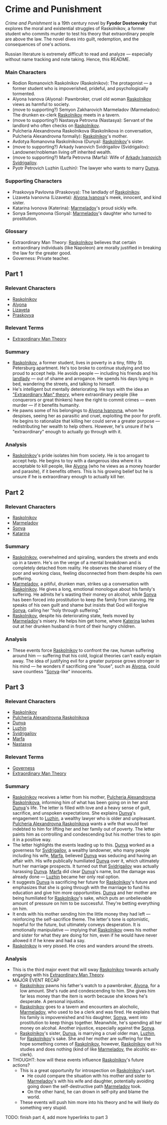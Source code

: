 # Crime and Punishment

<i>Crime and Punishment</i> is a 19th century novel by <b>Fyodor Dostoevsky</b> that explores the moral and existential struggles of Raskolnikov, a former student who commits murder to test his theory that extraordinary people are above the law. The novel dives into guilt, redemption, and the consequences of one's actions.

Russian literature is extremely difficult to read and analyze — especially without name tracking and note taking. Hence, this README.

### Main Characters
- <a id="char-raskolnikov"></a>Rodion Romanovich Raskolnikov (Raskolnikov): The protagonist — a former student who is impoverished, prideful, and psychologically tormented.
- <a id="char-alyona-ivanova"></a>Alyona Ivanova (Alyona): Pawnbroker, cruel old woman [Raskolnikov](#char-raskolnikov) views as harmful to society.
- <a id="char-marmeladov"></a>(move to supporting?) Semyon Zakharovich Marmeladov (Marmeladov): The drunken ex-clerk [Raskolnikov](#char-raskolnikov) meets in a tavern.
- <a id="char-nastasya"></a>(move to supporting?) Nastasya Petrovna (Nastasya): Servant of the landlord who often checks on [Raskolnikov](#char-raskolnikov).
- <a id="char-pulcheria-alexandrovna-raskolnikova"></a>Pulcheria Alexandrovna Raskolnikova (Raskolnikova in conversation, Pulcheria Alexandrovna formally): [Raskolnikov](#char-raskolnikov)'s mother.
- <a id="char-dunya"></a>Avdotya Romanovna Raskolnikova (Dunya): [Raskolnikov](#char-raskolnikov)'s sister.
- <a id="char-arkady-ivanovich-svidrigailov"></a>(move to supporting?) Arkady Ivanovich Svidrigailov (Svidrigailov): Landowner/nobleman living off inherited wealth.
- <a id="char-marfa-petrovna"></a>(move to supporting?) Marfa Petrovna (Marfa): Wife of [Arkady Ivanovich Svidrigailov](#char-arkady-ivanovich-svidrigailov).
- <a id="char-pyotr-petrovich-luzhin"></a>Pyotr Petrovich Luzhin (Luzhin): The lawyer who wants to marry [Dunya](#char-dunya).

### Supporting Characters
- <a id="char-praskovya-pavlovna"></a>Praskovya Pavlovna (Praskovya): The landlady of [Raskolnikov](#char-raskolnikov).
- <a id="char-lizaveta-ivanovna"></a>Lizaveta Ivanovna (Lizaveta): [Alyona Ivanova](#char-alyona-ivanova)'s meek, innocent, and kind sister.
- <a id="char-katarina-ivonova"></a>Katarina Ivonova (Katerina): [Marmeladov](#char-marmeladov)'s proud sickly wife.
- <a id="char-sonya-semyonovna"></a>Sonya Semyonovna (Sonya): [Marmeladov](#char-marmeladov)'s daughter who turned to prostitution.

### Glossary
- <a id="gloss-extraordinary-man-theory"></a>Extraordinary Man Theory: [Raskolnikov](#char-raskolnikov) believes that certain extraordinary individuals (like Napoleon) are morally justified in breaking the law for the greater good.
- <a id="gloss-governess"></a>Governess: Private teacher.

## Part 1

### Relevant Characters
- [Raskolnikov](#char-raskolnikov)
- [Alyona](#char-alyona-ivanova)
- [Lizaveta](#char-lizaveta-ivanovna)
- [Praskovya](#char-praskovya-pavlovna)

### Relevant Terms
- [Extraordinary Man Theory](#gloss-extraordinary-man-theory)

### Summary
- [Raskolnikov](#char-raskolnikov), a former student, lives in poverty in a tiny, filthy St. Petersburg apartment. He's too broke to continue studying and too proud to accept help. He avoids people — including his friends and his [landlady](#char-praskovya-pavlovna) — out of shame and arrogance. He spends his days lying in bed, wandering the streets, and talking to himself.
- He's intelligent but mentally deteriorating. He toys with the idea an ["Extraordinary Man" theory](#gloss-extraordinary-man-theory), where extraordinary people (like conquerors or great thinkers) have the right to commit crimes — even murder — if it benefits humanity.
- He pawns some of his belongings to [Alyona Ivanovna](#char-alyona-ivanova), whom he despises, seeing her as parasitic and cruel, exploiting the poor for profit. He begins to rationalize that killing her could serve a greater purpose — redistributing her wealth to help others. However, he's unsure if he's "extraordinary" enough to actually go through with it.

### Analysis
- [Raskolnikov](#char-raskolnikov)'s pride isolates him from society. He is too arrogant to accept help. He begins to toy with a dangerous idea where it is acceptable to kill people, like [Alyona](#char-alyona-ivanova) (who he views as a money hoarder and parasite), if it benefits others. This is his growing belief but he is unsure if he is extraordinary enough to actually kill her.


## Part 2
  
### Relevant Characters
- [Raskolnikov](#char-raskolnikov)
- [Marmeladov](#char-marmeladov)
- [Sonya](#char-sonya-semyonovna)
- [Katarina](#char-katarina-ivonova)

### Summary
- [Raskolnikov](#char-raskolnikov), overwhelmed and spiraling, wanders the streets and ends up in a tavern. He's on the verge of a mental breakdown and is completely detached from reality. He observes the shared misery of the poor and working class, feeling disconnected from them despite his own suffering.
- [Marmeladov](#char-marmeladov), a pitiful, drunken man, strikes up a conversation with [Raskolnikov](#char-raskolnikov). He gives a long, emotional monologue about his family's suffering. He admits he's wasting their money on alcohol, while [Sonya](#char-sonya-semyonovna) has been forced into prostitution to keep the family from starving. He speaks of his own guilt and shame but insists that God will forgive [Sonya](#char-sonya-semyonovna), calling her "holy through suffering."
- [Raskolnikov](#char-raskolnikov), despite his deteriorating state, feels moved by [Marmeladov](#char-marmeladov)'s misery. He helps him get home, where [Katerina](#char-katarina-ivonova) lashes out at her drunken husband in front of their hungry children.

### Analysis
- These events force [Raskolnikov](#char-raskolnikov) to confront the raw, human suffering around him — suffering that his cold, logical theories can't easily explain away. The idea of justifying evil for a greater purpose grows stronger in his mind — he wonders if sacrificing one "louse", such as [Alyona](#char-alyona-ivanova), could save countless "[Sonya](#char-sonya-semyonovna)-like" innocents.


## Part 3

### Relevant Characters
- [Raskolnikov](#char-raskolnikov)
- [Pulcheria Alexandrovna Raskolnikova](#char-pulcheria-alexandrovna-raskolnikova)
- [Dunya](#char-dunya)
- [Luzhin](#char-pyotr-petrovich-luzhin)
- [Svidrigailov](#char-arkady-ivanovich-svidrigailov)
- [Marfa](#char-marfa-petrovna)
- [Nastasya](#char-nastasya)

### Relevant Terms
- [Governess](#gloss-governess)
- [Extraordinary Man Theory](#gloss-extraordinary-man-theory)

### Summary
- [Raskolnikov](#char-raskolnikov) receives a letter from his mother, [Pulcheria Alexandrovna Raskolnikova](#char-pulcheria-alexandrovna-raskolnikova), informing him of what has been going on in her and [Dunya](#char-dunya)'s life. The letter is filled with love and a heavy sense of guilt, sacrifice, and unspoken expectations. She explains [Dunya](#char-dunya)'s engagement to [Luzhin](#char-pyotr-petrovich-luzhin), a wealthy lawyer who is older and unpleasant. [Pulcheria Alexandrovna Raskolnikova](#char-pulcheria-alexandrovna-raskolnikova) wants a wife that would feel indebted to him for lifting her and her family out of poverty. The letter paints him as controlling and condescending but his mother tries to spin it in a positive way.
- The letter highlights the events leading up to this. [Dunya](#char-dunya) worked as a governess for [Svidrigailov](#char-arkady-ivanovich-svidrigailov), a wealthy landowner, who many people including his wife, [Marfa](#char-marfa-petrovna), believed [Dunya](#char-dunya) was seducing and having an affair with. His wife publically humiliated [Dunya](#char-dunya) over it, which ultimately hurt her marriage prospects. It turned out that [Svidrigailov](#char-arkady-ivanovich-svidrigailov) was actually harassing [Dunya](#char-dunya). [Marfa](#char-marfa-petrovna) did clear [Dunya](#char-dunya)'s name, but the damage was already done — [Luzhin](#char-pyotr-petrovich-luzhin) became her only real option.
- It suggests [Dunya](#char-dunya) is sacrificing her future for [Raskolnikov](#char-raskolnikov)'s future and emphasizes that she is going through with the marriage to fund his education and give him more opportunities. [Dunya](#char-dunya) and her mother are being humiliated for [Raskolnikov](#char-raskolnikov)'s sake, which puts an unbelievable amount of pressure on him to be successful. They're betting everything on him.
- It ends with his mother sending him the little money they had left — reinforcing the self-sacrifice theme. The letter's tone is optomistic, hopeful for the future, but ultimately conveys desperation. It is emotionally manipulative — implying that [Raskolnikov](#char-raskolnikov) owes his mother and sister for what they are doing for him, even if he would have never allowed it if he knew and had a say.
- [Raskolnikov](#char-raskolnikov) is very pissed. He cries and wanders around the streets.

### Analysis
- This is the third major event that will sway [Raskolnikov](#char-raskolnikov) towards actually engaging with his [Extraordinary Man Theory](#gloss-extraordinary-man-theory).
- MAJOR EVENT RECAP
  - [Raskolnikov](#char-raskolnikov) pawns his father's watch to a pawnbroker, [Alyona](#char-alyona-ivanova), for a low amount. She's rude and condescending to him. She gives him far less money than the item is worth because she knows he's desperate. A personal injustice.
  - [Raskolnikov](#char-raskolnikov) goes to a tavern and encounters an alocholic, [Marmeladov](#char-marmeladov), who used to be a clerk and was fired. He explains that his family is impovereished and his daughter, [Sonya](#char-sonya-semyonovna), went into prostitution to keep things together. Meanwhile, he's spending all her money on alcohal. Another injustice, especially against the [Sonya](#char-sonya-semyonovna).
  - [Raskolnikov](#char-raskolnikov)'s sister, [Dunya](#char-dunya), is marrying a cruel older man, [Luzhin](#char-pyotr-petrovich-luzhin), for [Raskolnikov](#char-raskolnikov)'s sake. She and her mother are suffering for the hope something comes of [Raskolnikov](#char-raskolnikov), however, [Raskolnikov](#char-raskolnikov) quit his studies and does nothing (kind of like [Marmeladov](#char-marmeladov), the alcohlic ex-clerk).
- THOUGHT: how will these events influence [Raskolnikov](#char-raskolnikov)'s future actions?
  - This is a great opportunity for introspection on [Raskolnikov](#char-raskolnikov)'s part.
    - He could compare the situation with his mother and sister to [Marmeladov](#char-marmeladov)'s with his wife and daughter, potentially avoiding going down the self-destructive path [Marmeladov](#char-marmeladov) took.
    - On the other hand, he can drown in self-pity and blame the world.
  - These events will push him more into his theory and he will likely do something very stupid.

TODO: finish part 4, add more hyperlinks to part 3